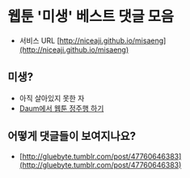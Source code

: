 # 웹툰 '미생' 베스트 댓글 모음

* 서비스 URL [http://niceaji.github.io/misaeng](http://niceaji.github.io/misaeng)

## 미생?

* 아직 살아있지 못한 자
* [Daum에서 웹툰 정주행 하기](http://cartoon.media.daum.net/webtoon/view/miseng)


## 어떻게 댓글들이 보여지나요?

* [http://gluebyte.tumblr.com/post/47760646383](http://gluebyte.tumblr.com/post/47760646383)

